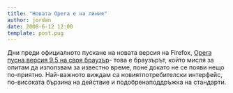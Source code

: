 ```yaml
---
title: "Новата Opera е на линия"
author: jordan
date: 2008-6-12 12:00
template: post.pug
---
```


Дни преди официалното пускане на новата версия на Firefox, [Opera пусна
версия 9.5 на своя браузър](http://www.opera.com/download/)- това е
браузърът, който мисля за опитам да използвам за известно време, поне
докато не се появи нещо по-приятно. Най-важното виждам са
новиятпотребителски интерфейс, по-високата бързина на действие и
подобренаподдръжка на стандарти.
